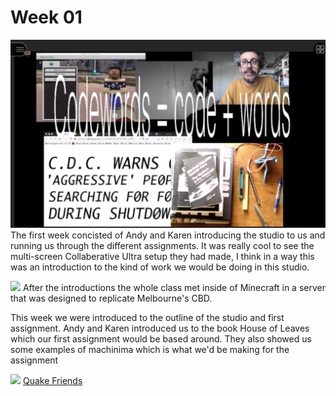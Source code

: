 # Week 01

![](week_1_collab_screen.png)
The first week concisted of Andy and Karen introducing the studio to us and running us through the different assignments. It was really cool to see the multi-screen Collaberative Ultra setup they had made, I think in a way this was an introduction to the kind of work we would be doing in this studio.


![](minecraft_week_one)
After the introductions the whole class met inside of Minecraft in a server that was designed to replicate Melbourne's CBD.

This week we were introduced to the outline of the studio and first assignment. 
Andy and Karen introduced us to the book House of Leaves which our first assignment would be based around. They also showed us some examples of machinima which is what we'd be making for the assignment

![](Quake-Friends) 
[Quake Friends](https://www.youtube.com/watch?v=dmyO1A5J8SU)
